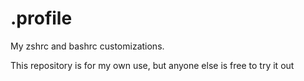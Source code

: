 # .profile
My zshrc and bashrc customizations.

This repository is for my own use, but anyone else is free to try it out
